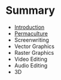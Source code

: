 # Summary

* [Introduction](README.md)
* [Permaculture](permaculture.md)
* Screenwriting
* Vector Graphics
* Raster Graphics
* Video Editing
* Audio Editing
* 3D


